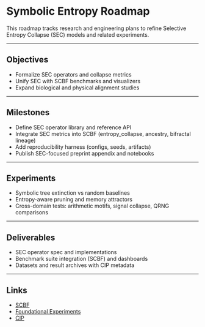 # Symbolic Entropy Roadmap

This roadmap tracks research and engineering plans to refine Selective Entropy Collapse (SEC) models and related experiments.

---

## Objectives
- Formalize SEC operators and collapse metrics
- Unify SEC with SCBF benchmarks and visualizers
- Expand biological and physical alignment studies

---

## Milestones
- Define SEC operator library and reference API
- Integrate SEC metrics into SCBF (entropy_collapse, ancestry, bifractal lineage)
- Add reproducibility harness (configs, seeds, artifacts)
- Publish SEC-focused preprint appendix and notebooks

---

## Experiments
- Symbolic tree extinction vs random baselines
- Entropy-aware pruning and memory attractors
- Cross-domain tests: arithmetic motifs, signal collapse, QRNG comparisons

---

## Deliverables
- SEC operator spec and implementations
- Benchmark suite integration (SCBF) and dashboards
- Datasets and result archives with CIP metadata

---

## Links
- [SCBF](../models/scbf/README.md)
- [Foundational Experiments](../foundational/experiments/README.md)
- [CIP](../cognition_index_protocol/README.md)
